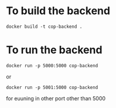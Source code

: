 # To build the backend
```
docker build -t cop-backend .
```

# To run the backend
```
docker run -p 5000:5000 cop-backend

```
or 
```
docker run -p 5001:5000 cop-backend
```
for euuning in other port other than 5000